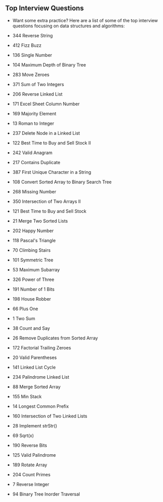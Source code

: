 ## Top Interview Questions
- Want some extra practice? Here are a list of some of the top interview questions focusing on data structures and algorithms:

- 344 Reverse String   

- 412 Fizz Buzz    

- 136 Single Number    

- 104 Maximum Depth of Binary Tree    

- 283 Move Zeroes    

- 371 Sum of Two Integers    

- 206 Reverse Linked List    

- 171 Excel Sheet Column Number    

- 169 Majority Element    

- 13 Roman to Integer    

- 237 Delete Node in a Linked List    

- 122 Best Time to Buy and Sell Stock II    

- 242 Valid Anagram    

- 217 Contains Duplicate    

- 387 First Unique Character in a String    

- 108 Convert Sorted Array to Binary Search Tree    

- 268 Missing Number    

- 350 Intersection of Two Arrays II    

- 121 Best Time to Buy and Sell Stock    

- 21 Merge Two Sorted Lists    

- 202 Happy Number    

- 118 Pascal's Triangle    

- 70 Climbing Stairs    

- 101 Symmetric Tree    

- 53 Maximum Subarray    

- 326 Power of Three    

- 191 Number of 1 Bits    

- 198 House Robber    

- 66 Plus One    

- 1 Two Sum    

- 38 Count and Say    

- 26 Remove Duplicates from Sorted Array    

- 172 Factorial Trailing Zeroes    

- 20 Valid Parentheses    

- 141 Linked List Cycle    

- 234 Palindrome Linked List    

- 88 Merge Sorted Array    

- 155 Min Stack    

- 14 Longest Common Prefix    

- 160 Intersection of Two Linked Lists    

- 28 Implement strStr()    

- 69 Sqrt(x)    

- 190 Reverse Bits    

- 125 Valid Palindrome    

- 189 Rotate Array    

- 204 Count Primes    

- 7 Reverse Integer    

- 94 Binary Tree Inorder Traversal